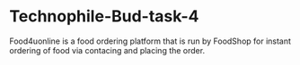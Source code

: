 # Technophile-Bud-task-4 
Food4uonline is a food ordering platform that is run by FoodShop for instant ordering of food via contacing and placing the order.
